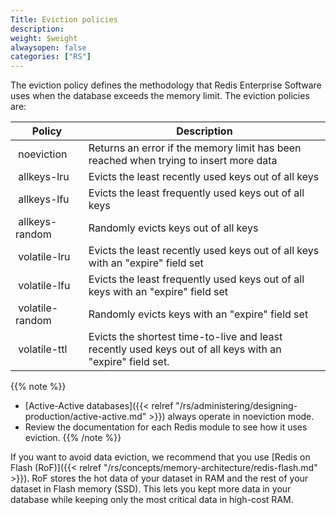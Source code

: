 ```yaml
---
Title: Eviction policies
description:
weight: $weight
alwaysopen: false
categories: ["RS"]
---
```

The eviction policy defines the methodology that Redis Enterprise Software uses when the database exceeds the memory limit.
The eviction policies are:

| **Policy** | **Description** |
|------------|-----------------|
|  noeviction | Returns an error if the memory limit has been reached when trying to insert more data |
|  allkeys-lru | Evicts the least recently used keys out of all keys |
|  allkeys-lfu | Evicts the least frequently used keys out of all keys |
|  allkeys-random | Randomly evicts keys out of all keys |
|  volatile-lru | Evicts the least recently used keys out of all keys with an "expire" field set |
|  volatile-lfu | Evicts the least frequently used keys out of all keys with an "expire" field set |
|  volatile-random | Randomly evicts keys with an "expire" field set |
|  volatile-ttl | Evicts the shortest time-to-live and least recently used keys out of all keys with an "expire" field set. |

{{% note %}}
- [Active-Active databases]({{< relref "/rs/administering/designing-production/active-active.md" >}}) always operate in noeviction mode.
- Review the documentation for each Redis module to see how it uses eviction.
{{% /note %}}

If you want to avoid data eviction, we recommend that you use [Redis on Flash (RoF)]({{< relref "/rs/concepts/memory-architecture/redis-flash.md" >}}).
RoF stores the hot data of your dataset in RAM and the rest of your dataset in Flash memory (SSD).
This lets you kept more data in your database while keeping only the most critical data in high-cost RAM.
